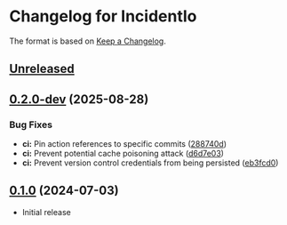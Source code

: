 # Changelog for IncidentIo

The format is based on [Keep a Changelog](https://keepachangelog.com/en/1.0.0/).

## [Unreleased](https://github.com/sgerrand/ex_incident_io/tree/main)

## [0.2.0-dev](https://github.com/sgerrand/ex_incident_io/compare/v0.1.0-dev...v0.2.0-dev) (2025-08-28)


### Bug Fixes

* **ci:** Pin action references to specific commits ([288740d](https://github.com/sgerrand/ex_incident_io/commit/288740da5a838244b0aff527dd9761cefee18541))
* **ci:** Prevent potential cache poisoning attack ([d6d7e03](https://github.com/sgerrand/ex_incident_io/commit/d6d7e03d4145a2d063320067c3a9a45eaee438b8))
* **ci:** Prevent version control credentials from being persisted ([eb3fcd0](https://github.com/sgerrand/ex_incident_io/commit/eb3fcd0839020620d635c6bc198b6d96b971b78a))

## [0.1.0](https://github.com/sgerrand/ex_incident_io/tree/v0.1.0) (2024-07-03)

- Initial release
